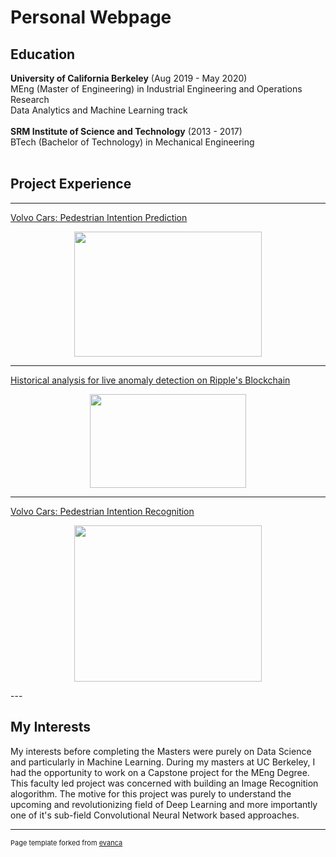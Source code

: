 # Personal Webpage

## Education

**University of California Berkeley** (Aug 2019 - May 2020)
<br>
MEng (Master of Engineering) in Industrial Engineering and Operations Research
<br>
Data Analytics and Machine Learning track
<br><br>
**SRM Institute of Science and Technology** (2013 - 2017)
<br>
BTech (Bachelor of Technology) in Mechanical Engineering
<br><br>

## Project Experience
---

[Volvo Cars: Pedestrian Intention Prediction](/meng_volvo)
<p align='center'>
    <img src="images/website.JPG?raw=true" width="300" height="200"/>
</p>

---

[Historical analysis for live anomaly detection on Ripple's Blockchain](/ripple)
<p align='center'>
    <img src="images/ripple.png?raw=true" width="250" height="150"/>
</p>

---

[Volvo Cars: Pedestrian Intention Recognition](/volvo)
<p align='center'>
    <img src="images/modelC1.gif?raw=true" width="300" height="250"/>
</p>
---

## My Interests

My interests before completing the Masters were purely on Data Science and particularly in Machine Learning. During my masters at UC Berkeley, I had the opportunity to work on a Capstone project for the MEng Degree. This faculty led project was concerned with building an Image Recognition alogorithm. The motive for this project was purely to understand the upcoming and revolutionizing field of Deep Learning and more importantly one of it's sub-field Convolutional Neural Network based approaches. 

---
<p style="font-size:11px">Page template forked from <a href="https://github.com/evanca/quick-portfolio">evanca</a></p>
<!-- Remove above link if you don't want to attibute -->
